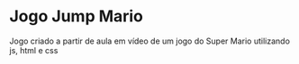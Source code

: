 # Jogo Jump Mario
 Jogo criado a partir de aula em vídeo de um jogo do Super Mario utilizando js, html e css
